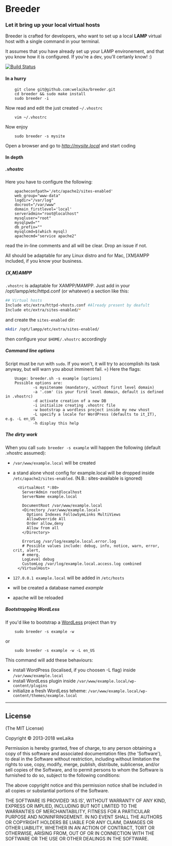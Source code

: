 # Breeder

### Let it bring up your local virtual hosts

Breeder is crafted for developers, who want to set up a local **LAMP** virtual
host with a single command in your terminal.

It assumes that you have already set up your LAMP environement, and that you
know how it is configured. If you're a dev, you'll certanly know! :)

[![Build Status](https://travis-ci.org/welaika/breeder.png?branch=master)](https://travis-ci.org/welaika/breeder)

#### In a hurry

		git clone git@github.com:welaika/breeder.git
		cd breeder && sudo make install
		sudo breeder -i

Now read and edit the just created `~/.vhostrc`

		vim ~/.vhostrc

Now enjoy

		sudo breeder -s mysite

Open a browser and go to *http://mysite.local* and start coding

#### In depth

##### .vhostrc

Here you have to configure the following:

		apacheconfpath='/etc/apache2/sites-enabled'
		web_group="www-data"
		logdir="/var/log"
		docroot="/var/www"
		domain_firstlevel='local'
		serveradmin="root@localhost"
		mysqluser="root"
		mysqlpwd=""
		db_prefix=""
		mysqlcmd=$(which mysql)
		apachecmd="service apache2"

read the in-line comments and all will be clear. Drop an issue if not.

All should be adaptable for any Linux distro and for Mac, [XM]AMPP included,
if you know your business.

##### {X,M}AMPP

`.vhostrc` is adaptable for XAMPP/MAMPP. Just add in your /opt/lampp/etc/httpd.conf
(or whatever) a section like this:

```bash
## Virtual hosts
Include etc/extra/httpd-vhosts.conf #Already present by deafult
Include etc/extra/sites-enabled/*
```

and create the `sites-enabled` dir:

```bash
mkdir /opt/lampp/etc/extra/sites-enabled/
```

then configure your `$HOME/.vhostrc` accordingly

##### Command line options

Script must be run with `sudo`. If you won't, it will try to accomplish
its task anyway, but will warn you about imminent fail. =)
Here the flags:

		Usage: breeder.sh -s example [options]
		Possible options are:
				-s mysitename (mandatory, without first level domain)
				-a '.com' (is your first level domain, default is defined in .vhostrc)
				-d activate creation of a new DB
				-i initialize creating .vhostrc file
				-w bootstrap a wordless project inside my new vhost
				-L specify a locale for WordPress (defaults to it_IT), e.g. -L en_US
				-h display this help

##### The dirty work

When you call `sudo breeder -s example` will happen the following
(default .vhostrc assumed):

* `/var/www/example.local` will be created
* a stand alone vhost config for example.local will be dropped inside
`/etc/apache2/sites-enabled`. (N.B.: sites-available is ignored)

		<VirtualHost *:80>
		  ServerAdmin root@localhost
		  ServerName example.local

		  DocumentRoot /var/www/example.local
		  <Directory /var/www/example.local>
		    Options Indexes FollowSymLinks MultiViews
		    AllowOverride All
		    Order allow,deny
		    Allow from all
		  </Directory>

		  ErrorLog /var/log/example.local.error.log
		  # Possible values include: debug, info, notice, warn, error, crit, alert,
		  # emerg.
		  LogLevel debug
		  CustomLog /var/log/example.local.access.log combined
		</VirtualHost>

* `127.0.0.1 example.local` will be added in `/etc/hosts`
* will be created a database named *example*
* apache will be reloaded

##### Bootstrapping WordLess

If you'd like to bootstrap a [WordLess](http://welaika.github.com/wordless) project
than try

		sudo breeder -s example -w

or

		sudo breeder -s example -w -L en_US

This command will add these behaviours:

* install WordPress (localised, if you choosen -L flag) inside `/var/www/example.local`
* install WordLess plugin inside `/var/www/example.local/wp-content/plugins`
* initialize a fresh WordLess teheme: `/var/www/example.local/wp-content/themes/example.local`

______

## License

(The MIT License)

Copyright © 2013-2018 weLaika

Permission is hereby granted, free of charge, to any person obtaining a copy of this software and associated documentation files (the 'Software'), to deal in the Software without restriction, including without limitation the rights to use, copy, modify, merge, publish, distribute, sublicense, and/or sell copies of the Software, and to permit persons to whom the Software is furnished to do so, subject to the following conditions:

The above copyright notice and this permission notice shall be included in all copies or substantial portions of the Software.

THE SOFTWARE IS PROVIDED 'AS IS', WITHOUT WARRANTY OF ANY KIND, EXPRESS OR IMPLIED, INCLUDING BUT NOT LIMITED TO THE WARRANTIES OF MERCHANTABILITY, FITNESS FOR A PARTICULAR PURPOSE AND NONINFRINGEMENT. IN NO EVENT SHALL THE AUTHORS OR COPYRIGHT HOLDERS BE LIABLE FOR ANY CLAIM, DAMAGES OR OTHER LIABILITY, WHETHER IN AN ACTION OF CONTRACT, TORT OR OTHERWISE, ARISING FROM, OUT OF OR IN CONNECTION WITH THE SOFTWARE OR THE USE OR OTHER DEALINGS IN THE SOFTWARE.
